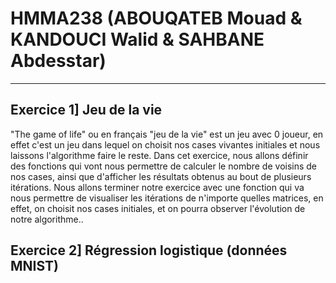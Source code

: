 # HMMA238 (ABOUQATEB Mouad & KANDOUCI Walid & SAHBANE Abdesstar)
________________________________________________________________
## Exercice 1] Jeu de la vie
"The game of life" ou en français "jeu de la vie" est un jeu avec 0 joueur, en effet c'est un jeu dans lequel on choisit nos cases vivantes initiales et nous laissons l'algorithme faire le reste.
Dans cet exercice, nous allons définir des fonctions qui vont nous permettre de calculer le nombre de voisins de nos cases, ainsi que d'afficher les résultats obtenus au bout de plusieurs itérations.
Nous allons terminer notre exercice avec une fonction qui va nous permettre de visualiser les itérations de n'importe quelles matrices, en effet, on choisit nos cases initiales, et on pourra observer l'évolution de notre algorithme..

## Exercice 2] Régression logistique (données MNIST)

